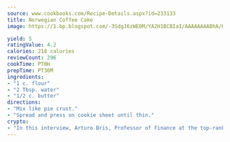 ```yaml
---
source: www.cookbooks.com/Recipe-Details.aspx?id=233133
title: Norwegian Coffee Cake
image: https://1.bp.blogspot.com/-3SdgJ6zWE0M/YA2H1BCBIaI/AAAAAAAABhA/KLu9yTsYBMkJQudB_uFGwTypBtmTiBfZgCLcBGAsYHQ/s320/4.png

yield: 5
ratingValue: 4.2
calories: 218 calories
reviewCount: 296
cookTime: PT0H
prepTime: PT30M
ingredients:
- "1 c. flour"
- "2 Tbsp. water"
- "1/2 c. butter"
directions:
- "Mix like pie crust."
- "Spread and press on cookie sheet until thin."
crypto:
- "In this interview, Arturo Bris, Professor of Finance at the top-ranked business school IMD in Switzerland, analyses the risks associated with bitcoin."
---
```

